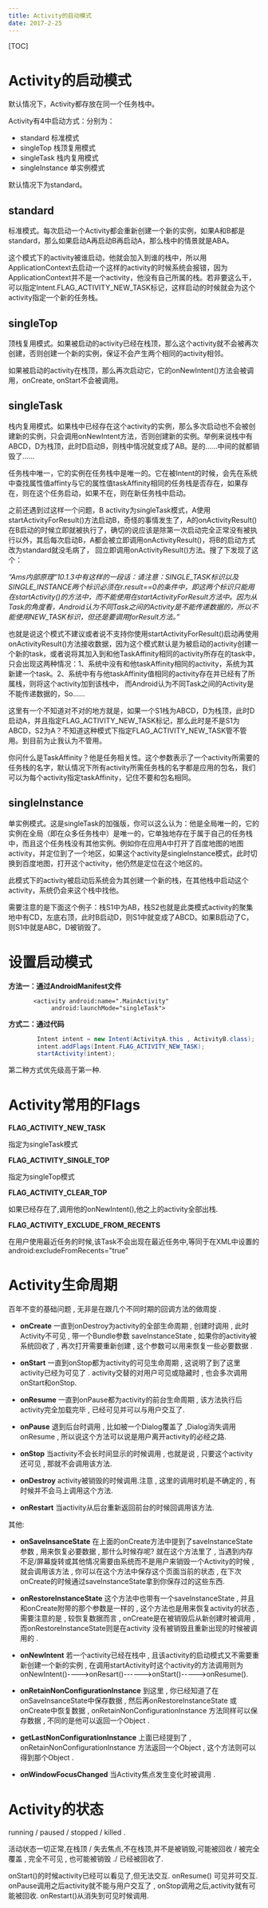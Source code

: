 ```yaml
---
title: Activity的启动模式
date: 2017-2-25
---
```




[TOC]

# Activity的启动模式

默认情况下，Activity都存放在同一个任务栈中。

Activity有4中启动方式：分别为：

- standard 标准模式
- singleTop 栈顶复用模式
- singleTask 栈内复用模式
- singleInstance 单实例模式

默认情况下为standard。

## standard

标准模式。每次启动一个Activity都会重新创建一个新的实例，如果A和B都是standard，那么如果启动A再启动B再启动A，那么栈中的情景就是ABA。

这个模式下的activity被谁启动，他就会加入到谁的栈中，所以用ApplicationContext去启动一个这样的activity的时候系统会报错，因为ApplicationContext并不是一个activity，他没有自己所属的栈。若非要这么干，可以指定Intent.FLAG_ACTIVITY_NEW_TASK标记，这样启动的时候就会为这个activity指定一个新的任务栈。

## singleTop

顶栈复用模式。如果被启动的activity已经在栈顶，那么这个activity就不会被再次创建，否则创建一个新的实例，保证不会产生两个相同的activity相邻。

如果被启动的activity在栈顶，那么再次启动它，它的onNewIntent()方法会被调用，onCreate, onStart不会被调用。

## singleTask

栈内复用模式。如果栈中已经存在这个activity的实例，那么多次启动也不会被创建新的实例，只会调用onNewIntent方法，否则创建新的实例。举例来说栈中有ABCD，D为栈顶，此时D启动B，则栈中情况就变成了AB。是的……中间的就都销毁了……

任务栈中唯一，它的实例在任务栈中是唯一的。它在被Intent的时候，会先在系统中查找属性值affinty与它的属性值taskAffinity相同的任务栈是否存在，如果存在，则在这个任务启动，如果不在，则在新任务栈中启动。

之前还遇到过这样一个问题，B activity为singleTask模式，A使用startActivityForResult()方法启动B，奇怪的事情发生了，A的onActivityResult()在B启动的时候立即就被执行了，确切的说应该是除第一次启动完全正常没有被执行以外，其后每次启动B，A都会被立即调用onActivityResult()，将B的启动方式改为standard就没毛病了，   回立即调用onActivityResult()方法。搜了下发现了这个：

*“Ams内部原理“10.1.3中有这样的一段话：请注意：SINGLE_TASK标识以及SINGLE_INSTANCE两个标识必须在r.result==0的条件中，即这两个标识只能用在startActivity()的方法中，而不能使用在startActivityForResult方法中。因为从Task的角度看，Android认为不同Task之间的Activity是不能传递数据的，所以不能使用NEW_TASK标识，但还是要调用forResult方法。”*

也就是说这个模式不建议或者说不支持你使用startActivityForResult()启动再使用onActivityResult()方法接收数据，因为这个模式默认是为被启动的activity创建一个新的task，或者说将其加入到和他TaskAffinity相同的activity所存在的task中，只会出现这两种情况：1、系统中没有和他taskAffinity相同的activity，系统为其新建一个task。2、系统中有与他taskAffinity值相同的activity存在并已经有了所属栈，则将这个activity加到该栈中， 而Android认为不同Task之间的Activity是不能传递数据的，So……

这里有一个不知道对不对的地方就是，如果一个S1栈为ABCD，D为栈顶，此时D启动A，并且指定FLAG_ACTIVITY_NEW_TASK标记，那么此时是不是S1为ABCD，S2为A？不知道这种模式下指定FLAG_ACTIVITY_NEW_TASK管不管用。到目前为止我认为不管用。

你问什么是TaskAffinity？他是任务相关性。这个参数表示了一个activity所需要的任务栈的名字，默认情况下所有activity所需任务栈的名字都是应用的包名，我们可以为每个activity指定taskAffinity，记住不要和包名相同。

## singleInstance

单实例模式。这是singleTask的加强版，你可以这么认为：他是全局唯一的，它的实例在全局（即在众多任务栈中）是唯一的，它单独地存在于属于自己的任务栈中，而且这个任务栈没有其他实例。例如你在应用A中打开了百度地图的地图activity，并定位到了一个地区，如果这个activity是singleInstance模式，此时切换到百度地图，打开这个activity，他仍然是定位在这个地区的。

此模式下的activity被启动后系统会为其创建一个新的栈，在其他栈中启动这个activity，系统仍会来这个栈中找他。

需要注意的是下面这个例子：栈S1中为AB，栈S2也就是此类模式activity的聚集地中有CD，左底右顶，此时B启动D，则S1中就变成了ABCD。如果B启动了C，则S1中就是ABC，D被销毁了。

# 设置启动模式

**方法一：通过AndroidManifest文件**

```xm
       <activity android:name=".MainActivity"
            android:launchMode="singleTask">
```

**方式二：通过代码**

```java
        Intent intent = new Intent(ActivityA.this , ActivityB.class);
        intent.addFlags(Intent.FLAG_ACTIVITY_NEW_TASK);
        startActivity(intent);
```

第二种方式优先级高于第一种.

# **Activity常用的Flags**

**FLAG_ACTIVITY_NEW_TASK**

指定为singleTask模式

**FLAG_ACTIVITY_SINGLE_TOP**

指定为singleTop模式

**FLAG_ACTIVITY_CLEAR_TOP**

如果已经存在了,调用他的onNewIntent(),他之上的activity全部出栈.

**FLAG_ACTIVITY_EXCLUDE_FROM_RECENTS**

在用户使用最近任务的时候,该Task不会出现在最近任务中,等同于在XML中设置的android:excludeFromRecents="true"

# Activity生命周期

百年不变的基础问题 , 无非是在跟几个不同时期的回调方法的做周旋 .

- **onCreate** 一直到onDestroy为activity的全部生命周期 , 创建时调用 , 此时Activity不可见 , 带一个Bundle参数 saveInstanceState , 如果你的activity被系统回收了 , 再次打开需要重新创建 , 这个参数可以用来恢复一些必要数据 . 


- **onStart** 一直到onStop都为activity的可见生命周期 , 这说明了到了这里activity已经为可见了 . activity交替的对用户可见或隐藏时 , 也会多次调用onStart和onStop.
- **onResume** 一直到onPause都为activity的前台生命周期 , 该方法执行后activity完全加载完毕 , 已经可见并可以与用户交互了.
- **onPause** 退到后台时调用 , 比如被一个Dialog覆盖了 ,Dialog消失调用onResume , 所以说这个方法可以说是用户离开activity的必经之路.
- **onStop** 当activity不会长时间显示的时候调用 , 也就是说 , 只要这个activity还可见 , 那就不会调用该方法.
- **onDestroy** activity被销毁的时候调用.注意 , 这里的调用时机是不确定的 , 有时候并不会马上调用这个方法.
- **onRestart** 当activity从后台重新返回前台的时候回调用该方法.

其他:

- **onSaveInsanceState** 在上面的onCreate方法中提到了saveInstanceState 参数 , 用来恢复必要数据 , 那什么时候存呢? 就在这个方法里了 , 当遇到内存不足/屏幕旋转或其他情况需要由系统而不是用户来销毁一个Activity的时候 , 就会调用该方法 , 你可以在这个方法中保存这个页面当前的状态 , 在下次onCreate的时候通过saveInstanceState拿到你保存过的这些东西.


- **onRestoreInstanceState** 这个方法中也带有一个saveInstanceState , 并且和onCreate附带的那个参数是一样的 , 这个方法也是用来恢复activity的状态 , 需要注意的是 , 较恢复数据而言 , onCreate是在被销毁后从新创建时被调用 , 而onRestoreInstanceState则是在activity 没有被销毁且重新出现的时候被调用的 . 


- **onNewIntent** 若一个activity已经在栈中 , 且该activity的启动模式又不需要重新创建一个新的实例 , 在调用startActivity时这个activity的方法调用则为 onNewIntent()---->onResart()------>onStart()----->onResume().


- **onRetainNonConfigurationInstance** 到这里 , 你已经知道了在onSaveInsanceState中保存数据 , 然后再onRestoreInstanceState 或 onCreate中恢复数据 , onRetainNonConfigurationInstance 方法同样可以保存数据 , 不同的是他可以返回一个Object .


- **getLastNonConfigurationInstance** 上面已经提到了 , onRetainNonConfigurationInstance 方法返回一个Object , 这个方法则可以得到那个Object .
- **onWindowFocusChanged** 当Activity焦点发生变化时被调用 .

# Activity的状态

running / paused / stopped / killed . 

活动状态一切正常,在栈顶 / 失去焦点,不在栈顶,并不是被销毁,可能被回收 / 被完全覆盖 , 完全不可见 , 也可能被销毁 ./ 已经被回收了.

onStart()的时候activity已经可以看见了,但无法交互. onResume() 可见并可交互. onPause调用之后activity就不能与用户交互了 , onStop调用之后,activity就有可能被回收. onRestart()从消失到可见时候调用.